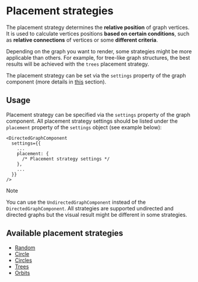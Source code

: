 # Placement strategies

<!-- TODO - add link to the graph component section -->

The placement strategy determines the **relative position** of graph vertices. It is used to calculate vertices positions **based on certain conditions**, such as **relative connections** of vertices or some **different criteria**.

Depending on the graph you want to render, some strategies might be more applicable than others. For example, for tree-like graph structures, the best results will be achieved with the `trees` placement strategy.

The placement strategy can be set via the `settings` property of the graph component (more details in [this]() section).

## Usage

Placement strategy can be specified via the `settings` property of the graph component. All placement strategy settings should be listed under the `placement` property of the `settings` object (see example below):

```tsx
<DirectedGraphComponent
  settings={{
    ...
    placement: {
      /* Placement strategy settings */
    },
    ...
  }}
/>
```

> [!NOTE]
> You can use the `UndirectedGraphComponent` instead of the `DirectedGraphComponent`. All strategies are supported undirected and directed graphs but the visual result might be different in some strategies.

## Available placement strategies

- [Random](pages/placement/random.md)
- [Circle](pages/placement/circle.md)
- [Circles](pages/placement/circles.md)
- [Trees](pages/placement/trees.md)
- [Orbits](pages/placement/orbits.md)
